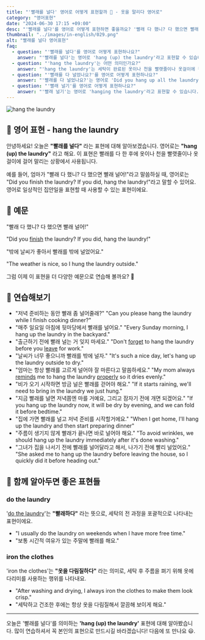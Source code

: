 ```yaml
---
title: "'빨래를 널다' 영어로 어떻게 표현할까 🧺 - 옷을 말리다 영어로"
category: "영어표현"
date: "2024-06-30 17:15 +09:00"
desc: "'빨래를 널다'를 영어로 어떻게 표현하면 좋을까요? '빨래 다 했니? 다 했으면 빨래 널어!', '밖에 날씨가 좋아서 빨래를 밖에 널었어요' 등을 영어로 표현하는 법을 배워봅시다. 다양한 예문을 통해서 연습하고 본인의 표현으로 만들어 보세요."
thumbnail: "../images/in-english/029.png"
alt: "빨래를 널다 영어표현"
faq:
  - question: "'빨래를 널다'를 영어로 어떻게 표현하나요?"
    answer: "'빨래를 널다'는 영어로 'hang (up) the laundry'라고 표현할 수 있습니다. 이 표현은 빨래를 다 한 후에 옷이나 천을 빨랫줄이나 옷걸이에 걸어 말리는 상황에서 사용됩니다."
  - question: "'hang the laundry'는 어떤 의미인가요?"
    answer: "'hang the laundry'는 세탁이 완료된 옷이나 천을 빨랫줄이나 옷걸이에 걸어 말리는 상황에서 사용됩니다. 예를 들어, 'I need to hang the laundry before it rains.'는 '비 오기 전에 빨래를 널어야 해요.'라는 의미입니다."
  - question: "'빨래를 다 널었나요?'를 영어로 어떻게 표현하나요?"
    answer: "'빨래를 다 널었나요?'는 영어로 'Did you hang up all the laundry?'라고 표현할 수 있습니다."
  - question: "'빨래 널기'를 영어로 어떻게 표현하나요?"
    answer: "'빨래 널기'는 영어로 'hanging the laundry'라고 표현할 수 있습니다."
---
```


![hang the laundry](../images/in-english/029-1.avif)

## 🌟 영어 표현 - hang the laundry

안녕하세요! 오늘은 **"빨래를 널다"** 라는 표현에 대해 알아보겠습니다. 영어로는 **"hang (up) the laundry"** 라고 해요. 이 표현은 빨래를 다 한 후에 옷이나 천을 빨랫줄이나 옷걸이에 걸어 말리는 상황에서 사용됩니다.

예를 들어, 엄마가 "빨래 다 했니? 다 했으면 빨래 널어!"라고 말씀하실 때, 영어로는 "Did you finish the laundry? If you did, hang the laundry!"라고 말할 수 있어요. 영어로 일상적인 집안일을 표현할 때 사용할 수 있는 표현이에요.

## 📖 예문

"빨래 다 했니? 다 했으면 빨래 널어!"

"Did you [finish](/blog/in-english/295.finish/) the laundry? If you did, hang the laundry!"

"밖에 날씨가 좋아서 빨래를 밖에 널었어요."

"The weather is nice, so I hung the laundry outside."

그럼 이제 이 표현을 더 다양한 예문으로 연습해 볼까요? 🚀

## 💬 연습해보기

<ul data-interactive-list>
  <li data-interactive-item>
    <span data-toggler>"저녁 준비하는 동안 빨래 좀 널어줄래?"</span>
    <span data-answer>"Can you please hang the laundry while I finish cooking dinner?"</span>
  </li>
  <li data-interactive-item>
    <span data-toggler>"매주 일요일 아침에 뒷마당에서 빨래를 널어요."</span>
    <span data-answer>"Every Sunday morning, I hang up the laundry in the backyard."</span>
  </li>
  <li data-interactive-item>
    <span data-toggler>"출근하기 전에 빨래 널는 거 잊지 마세요."</span>
    <span data-answer>"Don't <a href="/blog/in-english/023.forget/">forget</a> to hang the laundry before you <a href="/blog/in-english/402.leave/">leave</a> for work."</span>
  </li>
  <li data-interactive-item>
    <span data-toggler>"날씨가 너무 좋으니까 빨래를 밖에 널자."</span>
    <span data-answer>"It's such a nice day, let's hang up the laundry outside to dry."</span>
  </li>
  <li data-interactive-item>
    <span data-toggler>"엄마는 항상 빨래를 고르게 널어야 잘 마른다고 말씀하세요."</span>
    <span data-answer>"My mom always <a href="/blog/in-english/114.remind/">reminds</a> me to hang the laundry <a href="/blog/in-english/422.properly/">properly</a> so it dries evenly."</span>
  </li>
  <li data-interactive-item>
    <span data-toggler>"비가 오기 시작하면 방금 널은 빨래를 걷어야 해요."</span>
    <span data-answer>"If it starts raining, we'll need to bring in the laundry we just hung."</span>
  </li>
  <li data-interactive-item>
    <span data-toggler>"지금 빨래를 널면 저녁쯤엔 마를 거예요, 그리고 잠자기 전에 개면 되겠어요."</span>
    <span data-answer>"If you hang up the laundry now, it will be dry by evening, and we can fold it before bedtime."</span>
  </li>
  <li data-interactive-item>
    <span data-toggler>"집에 가면 빨래를 널고 저녁 준비를 시작할거에요."</span>
    <span data-answer>"When I get home, I'll hang up the laundry and then start preparing dinner"</span>
  </li>
  <li data-interactive-item>
    <span data-toggler>"주름이 생기지 않게 빨래가 끝나면 바로 널어야 해요."</span>
    <span data-answer>"To avoid wrinkles, we should hang up the laundry immediately after it's done washing."</span>
  </li>
  <li data-interactive-item>
    <span data-toggler>"그녀가 집을 나서기 전에 빨래를 널어달라고 해서, 나가기 전에 빨리 널었어요."</span>
    <span data-answer>"She asked me to hang up the laundry before leaving the house, so I quickly did it before heading out."</span>
  </li>
</ul>

## 🤝 함께 알아두면 좋은 표현들

### do the laundry

'[do the laundry](/blog/in-english/162.do-the-laundry/)'는 **"빨래하다"** 라는 뜻으로, 세탁의 전 과정을 포괄적으로 나타내는 표현이에요.

- "I usually do the laundry on weekends when I have more free time."
- "보통 시간적 여유가 있는 주말에 빨래를 해요."

### iron the clothes

'iron the clothes'는 **"옷을 다림질하다"** 라는 의미로, 세탁 후 주름을 펴기 위해 옷에 다리미를 사용하는 행위를 나타내요.

- "After washing and drying, I always iron the clothes to make them look crisp."
- "세탁하고 건조한 후에는 항상 옷을 다림질해서 깔끔해 보이게 해요."

---

오늘은 '빨래를 널다'를 의미하는 **'hang (up) the laundry'** 표현에 대해 알아봤습니다. 많이 연습하셔서 꼭 본인의 표현으로 만드시길 바라겠습니다! 다음에 또 만나요 😃.
